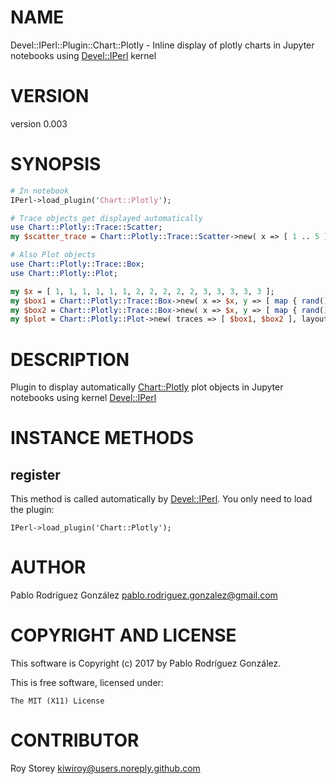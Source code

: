 # NAME

Devel::IPerl::Plugin::Chart::Plotly - Inline display of plotly charts in Jupyter notebooks using [Devel::IPerl](https://metacpan.org/pod/Devel::IPerl) kernel

# VERSION

version 0.003

# SYNOPSIS

```perl
# In notebook
IPerl->load_plugin('Chart::Plotly');

# Trace objects get displayed automatically
use Chart::Plotly::Trace::Scatter;
my $scatter_trace = Chart::Plotly::Trace::Scatter->new( x => [ 1 .. 5 ], y => [ 1 .. 5 ] );

# Also Plot objects
use Chart::Plotly::Trace::Box;
use Chart::Plotly::Plot;

my $x = [ 1, 1, 1, 1, 1, 1, 2, 2, 2, 2, 2, 3, 3, 3, 3, 3 ];
my $box1 = Chart::Plotly::Trace::Box->new( x => $x, y => [ map { rand() } ( 1 .. ( scalar(@$x) ) ) ], name => "box1" );
my $box2 = Chart::Plotly::Trace::Box->new( x => $x, y => [ map { rand() } ( 1 .. ( scalar(@$x) ) ) ], name => "box2" );
my $plot = Chart::Plotly::Plot->new( traces => [ $box1, $box2 ], layout => { boxmode => 'group' } );
```

# DESCRIPTION

Plugin to display automatically [Chart::Plotly](https://metacpan.org/pod/Chart::Plotly) plot objects in Jupyter notebooks using kernel [Devel::IPerl](https://metacpan.org/pod/Devel::IPerl)

# INSTANCE METHODS

## register

This method is called automatically by [Devel::IPerl](https://metacpan.org/pod/Devel::IPerl). You only need to load the plugin:

```
IPerl->load_plugin('Chart::Plotly');
```

# AUTHOR

Pablo Rodríguez González <pablo.rodriguez.gonzalez@gmail.com>

# COPYRIGHT AND LICENSE

This software is Copyright (c) 2017 by Pablo Rodríguez González.

This is free software, licensed under:

```
The MIT (X11) License
```

# CONTRIBUTOR

Roy Storey <kiwiroy@users.noreply.github.com>
